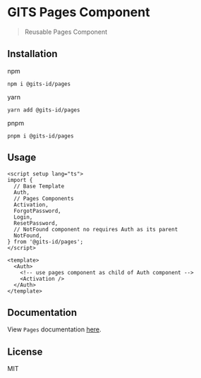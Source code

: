 # GITS Pages Component

> Reusable Pages Component

## Installation

npm

```
npm i @gits-id/pages
```

yarn

```
yarn add @gits-id/pages
```

pnpm

```
pnpm i @gits-id/pages
```

## Usage

```vue
<script setup lang="ts">
import {
  // Base Template
  Auth,
  // Pages Components
  Activation,
  ForgotPassword,
  Login,
  ResetPassword,
  // NotFound component no requires Auth as its parent
  NotFound,
} from '@gits-id/pages';
</script>

<template>
  <Auth>
    <!-- use pages component as child of Auth component -->
    <Activation />
  </Auth>
</template>
```

## Documentation

View `Pages` documentation [here](https://gits-ui.web.app/?path=/story/components-pages--default).

## License

MIT
